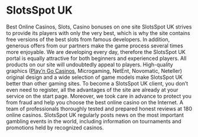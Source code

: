 # SlotsSpot UK
Best Online Casinos, Slots, Casino bonuses on one site
SlotsSpot UK strives to provide its players with only the very best, which is why the site contains free versions of the best slots from famous developers. In addition, generous offers from our partners make the game process several times more enjoyable. We are developing every day, therefore the SlotsSpot UK portal is equally attractive for both beginners and experienced players. All products on our site will undoubtedly appeal to players. High-quality graphics (<a href="https://slotsspot.co.uk/casino-software/playn-go/">Play’n Go Casinos</a>, Microgaming, NetEnt, Novomatic, Neteller) original design and a wide selection of game models make SlotsSpot UK better than other gaming sites. To become a SlotsSpot UK client, you don’t even need to register, all the advantages of the site are already at your service on the start page. Moreover, we took care in advance to protect you from fraud and help you choose the best online casino on the Internet. A team of professionals thoroughly tested and prepared honest reviews at 180 online casinos. SlotsSpot UK regularly posts news on the most important gambling events in the world, including information on tournaments and promotions held by recognized casinos.
